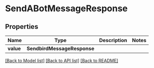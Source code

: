 # SendABotMessageResponse


## Properties
Name | Type | Description | Notes
------------ | ------------- | ------------- | -------------
**value** | **SendbirdMessageResponse** |  | 

[[Back to Model list]](../README.md#documentation-for-models) [[Back to API list]](../README.md#documentation-for-api-endpoints) [[Back to README]](../README.md)


